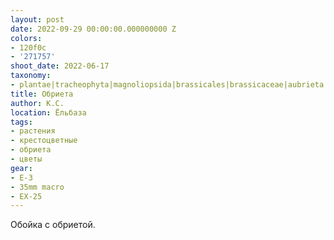 ```yaml
---
layout: post
date: 2022-09-29 00:00:00.000000000 Z
colors:
- 120f0c
- '271757'
shoot_date: 2022-06-17
taxonomy:
- plantae|tracheophyta|magnoliopsida|brassicales|brassicaceae|aubrieta|aubrieta deltoidea
title: Обриета
author: К.С.
location: Ёльбаза
tags:
- растения
- крестоцветные
- обриета
- цветы
gear:
- E-3
- 35mm macro
- EX-25
---
```

Обойка с обриетой.
